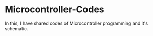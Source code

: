 # Microcontroller-Codes
In this, I have shared codes of Microcontroller programming and it's schematic.
